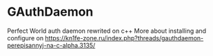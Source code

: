 # GAuthDaemon
Perfect World auth daemon rewrited on c++
More about installing and configure on https://kn1fe-zone.ru/index.php?threads/gauthdaemon-perepisannyj-na-c-alpha.3135/
